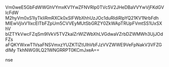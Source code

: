 Vm0weE5GbFdWWGhVYmxKV1YwZFNVRlp0TVc5V2JHeDBaVVYwVjFKdGVIcFdW
M2hyVm0xS1IyTkliRmRXCk0xSlFWbXhhUzJOc1duRldiRlpYQ21KV1NrbFdh
MlEwVjIxV1IxcElTbFZpUm5CVVEyMUtSbGRZY0ZkWApTRUpFVmtSS1UxSXhV
blZTYkVwcFZqSm9lVkV5TVZkalZrWlZWbXhLVGdwaVZrbDZWMWh3UjJOdFZs
aFQKYWxwT1VsaFNSVmxzYUZKTlZtUlhVbFJzVVZWWE9VeFpNakV3VFZGdlMy
TkhNWG9LQ21WNGRRPT0KCmJxeA==

nse